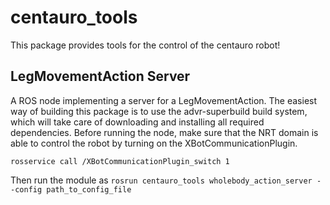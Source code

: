 # centauro_tools
This package provides tools for the control of the centauro robot!

## LegMovementAction Server
A ROS node implementing a server for a LegMovementAction. The easiest way of
building this package is to use the advr-superbuild build system, which will
take care of downloading and installing all required dependencies.
Before running the node, make sure that the NRT domain is able to control the robot
by turning on the XBotCommunicationPlugin.

```
rosservice call /XBotCommunicationPlugin_switch 1
```

Then run the module as `rosrun centauro_tools wholebody_action_server --config path_to_config_file`